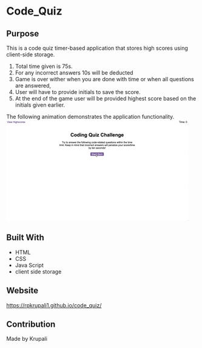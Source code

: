 # Code_Quiz

## Purpose
This is a code quiz timer-based application that stores high scores using client-side storage.
1. Total time given is 75s.
2. For any incorrect answers 10s will be deducted
3. Game is over wither when you are done with time or when all questions are answered,
4. User will have to provide initials to save the score.
5. At the end of the game user will be provided highest score based on the initials given earlier.

The following animation demonstrates the application functionality.
![Demonstration of the Coding Quiz Challenge.](./assets/images/04-web-apis-homework-demo.gif)

## Built With
* HTML
* CSS
* Java Script
* client side storage

## Website
https://rpkrupali1.github.io/code_quiz/

## Contribution
Made by Krupali